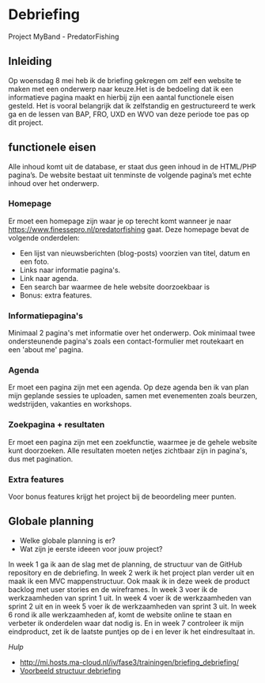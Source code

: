 # Debriefing
Project MyBand - PredatorFishing

## Inleiding

Op woensdag 8 mei heb ik de briefing gekregen om zelf een website te maken met een onderwerp naar keuze.Het is de bedoeling dat ik een informatieve pagina maakt en hierbij zijn een aantal functionele eisen gesteld. Het is vooral belangrijk dat ik zelfstandig en gestructureerd te werk ga en de lessen van BAP, FRO, UXD en WVO van deze periode toe pas op dit project.

## functionele eisen

Alle inhoud komt uit de database, er staat dus geen inhoud in de HTML/PHP pagina’s.
De website bestaat uit tenminste de volgende pagina’s met echte inhoud over het
onderwerp.

### Homepage

Er moet een homepage zijn waar je op terecht komt wanneer je naar https://www.finessepro.nl/predatorfishing gaat. Deze homepage bevat de volgende onderdelen:
* Een lijst van nieuwsberichten (blog-posts) voorzien van titel, datum en een foto.
* Links naar informatie pagina's.
* Link naar agenda.
* Een search bar waarmee de hele website doorzoekbaar is
* Bonus: extra features.

### Informatiepagina's

Minimaal 2 pagina's met informatie over het onderwerp.
Ook minimaal twee ondersteunende pagina's zoals een contact-formulier met routekaart en een 'about me' pagina.

### Agenda

Er moet een pagina zijn met een agenda. Op deze agenda ben ik van plan mijn geplande sessies te uploaden, samen met evenementen zoals beurzen, wedstrijden, vakanties en workshops.

### Zoekpagina + resultaten

Er moet een pagina zijn met een zoekfunctie, waarmee je de gehele website kunt doorzoeken. Alle resultaten moeten netjes zichtbaar zijn in pagina's, dus met pagination.

### Extra features

Voor bonus features krijgt het project bij de beoordeling meer punten.

## Globale planning

* Welke globale planning is er?
* Wat zijn je eerste ideeen voor jouw project?

In week 1 ga ik aan de slag met de planning, de structuur van de GitHub repository en de debriefing. In week 2 werk ik het project plan verder uit en maak ik een MVC mappenstructuur. Ook maak ik in deze week de product backlog met user stories en de wireframes. In week 3 voer ik de werkzaamheden van sprint 1 uit. In week 4 voer ik de werkzaamheden van sprint 2 uit en in week 5 voer ik de werkzaamheden van sprint 3 uit. In week 6 rond ik alle werkzaamheden af, komt de website online te staan en verbeter ik onderdelen waar dat nodig is. En in week 7 controleer ik mijn eindproduct, zet ik de laatste puntjes op de i en lever ik het eindresultaat in.

*Hulp*
* http://mi.hosts.ma-cloud.nl/iv/fase3/trainingen/briefing_debriefing/
* [Voorbeeld structuur debriefing](http://members.quicknet.nl/p.devries1/OpzetDebriefing.pdf)
